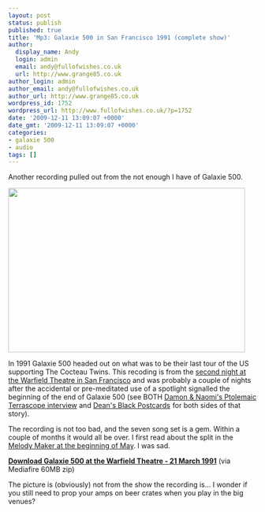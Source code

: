 ```yaml
---
layout: post
status: publish
published: true
title: 'Mp3: Galaxie 500 in San Francisco 1991 (complete show)'
author:
  display_name: Andy
  login: admin
  email: andy@fullofwishes.co.uk
  url: http://www.grange85.co.uk
author_login: admin
author_email: andy@fullofwishes.co.uk
author_url: http://www.grange85.co.uk
wordpress_id: 1752
wordpress_url: http://www.fullofwishes.co.uk/?p=1752
date: '2009-12-11 13:09:07 +0000'
date_gmt: '2009-12-11 13:09:07 +0000'
categories:
- galaxie 500
- audio
tags: []
---
```


<p>Another recording pulled out from the not enough I have of Galaxie 500.</p>
<p><img alt="" src="http://media.fullofwishes.co.uk/01-galaxie_500/pictures/galaxiestill4.jpg" title="Galaxie 500" class="aligncenter" width="480" height="334" /></p>
<p>In 1991 Galaxie 500 headed out on what was to be their last tour of the US supporting The Cocteau Twins. This recoding is from the <a href="/database/show/1991-03-21-galaxie-500-warfield-theater-san-francisco-ca-usa/">second night at the Warfield Theatre in San Francisco</a> and was probably a couple of nights after the accidental or pre-meditated use of a spotlight signalled the beginning of the end of Galaxie 500 (see BOTH <a href="http://web.archive.org/web/20100204134354/http://www.damonandnaomi.com:80/interviews/ptinterview.html">Damon & Naomi's Ptolemaic Terrascope interview</a> and <a href="http://www.amazon.com/gp/redirect.html?ie=UTF8&location=https%3A%2F%2Fwww.amazon.com%2Fs%3Fie%3DUTF8%26x%3D0%26ref_%3Dnb%255Fss%26y%3D0%26field-keywords%3Dblack%2520postcards%26url%3Dsearch-alias%253Daps&tag=aheadfullofwi-20&linkCode=ur2&camp=1789&creative=390957">Dean's Black Postcards</a><img src="https://www.assoc-amazon.com/e/ir?t=aheadfullofwi-20&l=ur2&o=1" width="1" height="1" border="0" alt="" style="border:none !important; margin:0px !important;" /> for both sides of that story).</p>
<p>The recording is not too bad, and the seven song set is a gem. Within a couple of months it would all be over. I first read about the split in the <a href="/1991/05/04/galaxie-500-split/">Melody Maker at the beginning of May</a>. I was sad.</p>
<p><strong><a href="http://www.mediafire.com/file/ttzyy5ymw2n/1991-03-21_ Galaxie_500_SF_USA.zip">Download Galaxie 500 at the Warfield Theatre - 21 March 1991</a></strong> (via Mediafire 60MB zip)</p>
<p>The picture is (obviously) not from the show the recording is... I wonder if you still need to prop your amps on beer crates when you play in the big venues?</p>
